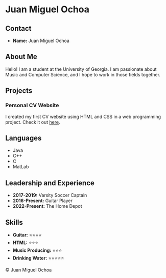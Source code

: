# Juan Miguel Ochoa

## Contact
- **Name:** Juan Miguel Ochoa

## About Me
Hello! I am a student at the University of Georgia. I am passionate about Music and Computer Science, and I hope to work in those fields together.

## Projects
### Personal CV Website
I created my first CV website using HTML and CSS in a web programming project. Check it out [here](#).

## Languages
- Java
- C++
- C
- MatLab

## Leadership and Experience
- **2017-2019:** Varsity Soccer Captain
- **2016-Present:** Guitar Player
- **2022-Present:** The Home Depot

## Skills
- **Guitar:** ⭐️⭐️⭐️⭐️
- **HTML:** ⭐️⭐️⭐️
- **Music Producing:** ⭐️⭐️⭐️
- **Drinking Water:** ⭐️⭐️⭐️⭐️⭐️

© Juan Miguel Ochoa

